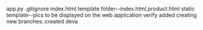 app.py
.gitignore
index.html
template folder--index.html,product.html
static template--pics to be displayed on the web application
verify added creating new branches..created deva



